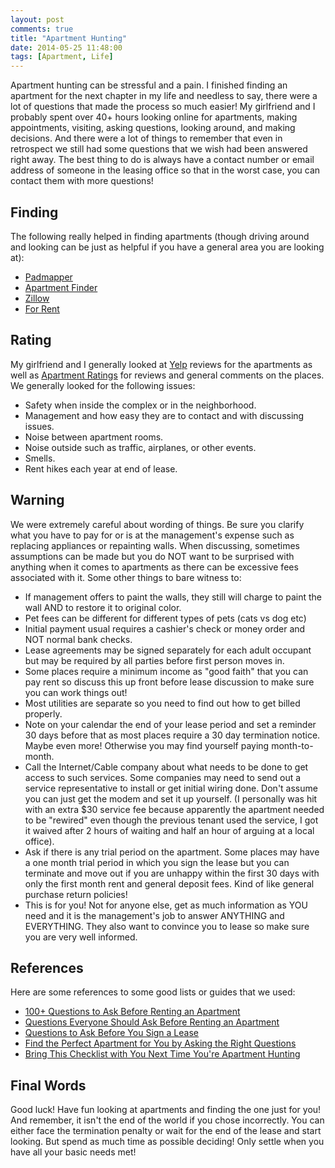 ```yaml
---
layout: post
comments: true
title: "Apartment Hunting"
date: 2014-05-25 11:48:00
tags: [Apartment, Life]
---
```


Apartment hunting can be stressful and a pain. I finished finding an apartment
for the next chapter in my life and needless to say, there were a lot of
questions that made the process so much easier! My girlfriend and I probably
spent over 40+ hours looking online for apartments, making appointments,
visiting, asking questions, looking around, and making decisions. And there were
a lot of things to remember that even in retrospect we still had some questions
that we wish had been answered right away. The best thing to do is always have
a contact number or email address of someone in the leasing office so that
in the worst case, you can contact them with more questions!

<!--more-->

## Finding

The following really helped in finding apartments (though driving around and
looking can be just as helpful if you have a general area you are looking at):

* [Padmapper][padmapper]
* [Apartment Finder][aptfinder]
* [Zillow][zillow]
* [For Rent][forrent]

## Rating

My girlfriend and I generally looked at [Yelp][yelp] reviews for the apartments
as well as [Apartment Ratings][rating] for reviews and general comments on the
places. We generally looked for the following issues:

* Safety when inside the complex or in the neighborhood.
* Management and how easy they are to contact and with discussing issues.
* Noise between apartment rooms.
* Noise outside such as traffic, airplanes, or other events.
* Smells.
* Rent hikes each year at end of lease.

## Warning

We were extremely careful about wording of things. Be sure you clarify what you
have to pay for or is at the management's expense such as replacing appliances
or repainting walls. When discussing, sometimes assumptions can be made but you
do NOT want to be surprised with anything when it comes to apartments as there
can be excessive fees associated with it. Some other things to bare witness to:

* If management offers to paint the walls, they still will charge to paint the
wall AND to restore it to original color.
* Pet fees can be different for different types of pets (cats vs dog etc)
* Initial payment usual requires a cashier's check or money order and NOT normal
bank checks.
* Lease agreements may be signed separately for each adult occupant but may be
required by all parties before first person moves in.
* Some places require a minimum income as "good faith" that you can pay rent so
discuss this up front before lease discussion to make sure you can work things
out!
* Most utilities are separate so you need to find out how to get billed
properly.
* Note on your calendar the end of your lease period and set a reminder 30 days
before that as most places require a 30 day termination notice. Maybe even more!
Otherwise you may find yourself paying month-to-month.
* Call the Internet/Cable company about what needs to be done to get access to
such services. Some companies may need to send out a service representative to
install or get initial wiring done. Don't assume you can just get the modem
and set it up yourself. (I personally was hit with an extra $30 service fee
because apparently the apartment needed to be "rewired" even though the previous
tenant used the service, I got it waived after 2 hours of waiting and half an
hour of arguing at a local office).
* Ask if there is any trial period on the apartment. Some places may have a one
month trial period in which you sign the lease but you can terminate and move
out if you are unhappy within the first 30 days with only the first month
rent and general deposit fees. Kind of like general purchase return policies!
* This is for you! Not for anyone else, get as much information as YOU need
and it is the management's job to answer ANYTHING and EVERYTHING. They also want
to convince you to lease so make sure you are very well informed.

## References

Here are some references to some good lists or guides that we used:

* [100+ Questions to Ask Before Renting an Apartment][1]
* [Questions Everyone Should Ask Before Renting an Apartment][2]
* [Questions to Ask Before You Sign a Lease][3]
* [Find the Perfect Apartment for You by Asking the Right Questions][4]
* [Bring This Checklist with You Next Time You're Apartment Hunting][5]

## Final Words

Good luck! Have fun looking at apartments and finding the one just for you! And
remember, it isn't the end of the world if you chose incorrectly. You can either
face the termination penalty or wait for the end of the lease and start looking.
But spend as much time as possible deciding! Only settle when you have all your
basic needs met!

[1]: http://www.degraeve.com/reference/questions-to-ask-before-renting.php
[2]: http://www.housing.umaryland.edu/off_campushousing/
[3]: http://renters.apartments.com/signing-an-apartment-lease-questions
[4]: http://lifehacker.com/5862599/find-the-perfect-apartment-for-you-by-asking-the-right-questions
[5]: http://lifehacker.com/5877079/bring-this-checklist-with-you-next-time-youre-apartment-hunting
[padmapper]: http://www.padmapper.com/
[aptfinder]: http://www.apartmentfinder.com/
[zillow]: http://www.zillow.com/
[forrent]: http://www.forrent.com/
[rating]: http://www.apartmentratings.com/
[yelp]: http://www.yelp.com
